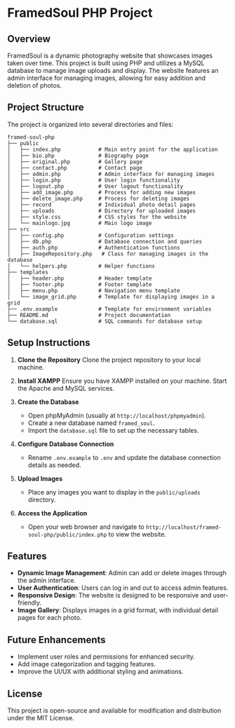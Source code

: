 # FramedSoul PHP Project

## Overview
FramedSoul is a dynamic photography website that showcases images taken over time. This project is built using PHP and utilizes a MySQL database to manage image uploads and display. The website features an admin interface for managing images, allowing for easy addition and deletion of photos.

## Project Structure
The project is organized into several directories and files:

```
framed-soul-php
├── public
│   ├── index.php            # Main entry point for the application
│   ├── bio.php              # Biography page
│   ├── original.php         # Gallery page
│   ├── contact.php          # Contact page
│   ├── admin.php            # Admin interface for managing images
│   ├── login.php            # User login functionality
│   ├── logout.php           # User logout functionality
│   ├── add_image.php        # Process for adding new images
│   ├── delete_image.php     # Process for deleting images
│   ├── record               # Individual photo detail pages
│   ├── uploads              # Directory for uploaded images
│   ├── style.css            # CSS styles for the website
│   └── mainlogo.jpg         # Main logo image
├── src
│   ├── config.php           # Configuration settings
│   ├── db.php               # Database connection and queries
│   ├── auth.php             # Authentication functions
│   ├── ImageRepository.php   # Class for managing images in the database
│   └── helpers.php          # Helper functions
├── templates
│   ├── header.php           # Header template
│   ├── footer.php           # Footer template
│   ├── menu.php             # Navigation menu template
│   └── image_grid.php       # Template for displaying images in a grid
├── .env.example             # Template for environment variables
├── README.md                # Project documentation
└── database.sql             # SQL commands for database setup
```

## Setup Instructions

1. **Clone the Repository**
   Clone the project repository to your local machine.

2. **Install XAMPP**
   Ensure you have XAMPP installed on your machine. Start the Apache and MySQL services.

3. **Create the Database**
   - Open phpMyAdmin (usually at `http://localhost/phpmyadmin`).
   - Create a new database named `framed_soul`.
   - Import the `database.sql` file to set up the necessary tables.

4. **Configure Database Connection**
   - Rename `.env.example` to `.env` and update the database connection details as needed.

5. **Upload Images**
   - Place any images you want to display in the `public/uploads` directory.

6. **Access the Application**
   - Open your web browser and navigate to `http://localhost/framed-soul-php/public/index.php` to view the website.

## Features

- **Dynamic Image Management**: Admin can add or delete images through the admin interface.
- **User Authentication**: Users can log in and out to access admin features.
- **Responsive Design**: The website is designed to be responsive and user-friendly.
- **Image Gallery**: Displays images in a grid format, with individual detail pages for each photo.

## Future Enhancements
- Implement user roles and permissions for enhanced security.
- Add image categorization and tagging features.
- Improve the UI/UX with additional styling and animations.

## License
This project is open-source and available for modification and distribution under the MIT License.